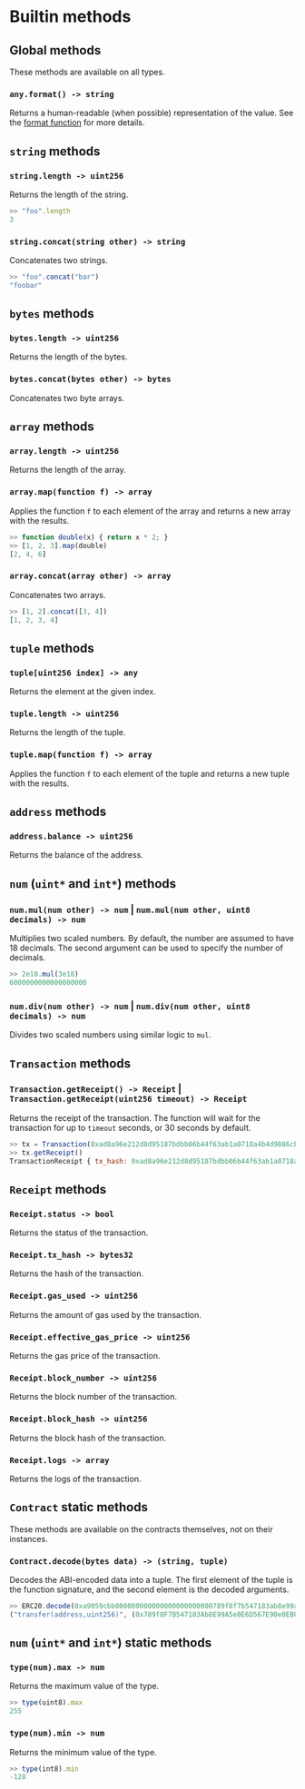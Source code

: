 # Builtin methods

## Global methods

These methods are available on all types.

### `any.format() -> string`

Returns a human-readable (when possible) representation of the value.
See the [format function](./builtin_functions.md#formatany-value-uint8-decimals-uint8-precision---string) for more details.


## `string` methods

### `string.length -> uint256`

Returns the length of the string.

```javascript
>> "foo".length
3
```

### `string.concat(string other) -> string`

Concatenates two strings.

```javascript
>> "foo".concat("bar")
"foobar"
```

## `bytes` methods

### `bytes.length -> uint256`

Returns the length of the bytes.

### `bytes.concat(bytes other) -> bytes`

Concatenates two byte arrays.


## `array` methods

### `array.length -> uint256`

Returns the length of the array.

### `array.map(function f) -> array`

Applies the function `f` to each element of the array and returns a new array with the results.

```javascript
>> function double(x) { return x * 2; }
>> [1, 2, 3].map(double)
[2, 4, 6]
```

### `array.concat(array other) -> array`

Concatenates two arrays.

```javascript
>> [1, 2].concat([3, 4])
[1, 2, 3, 4]
```

## `tuple` methods

### `tuple[uint256 index] -> any`

Returns the element at the given index.

### `tuple.length -> uint256`

Returns the length of the tuple.

### `tuple.map(function f) -> array`

Applies the function `f` to each element of the tuple and returns a new tuple with the results.

## `address` methods

### `address.balance -> uint256`

Returns the balance of the address.

## `num` (`uint*` and `int*`) methods

### `num.mul(num other) -> num` | `num.mul(num other, uint8 decimals) -> num`

Multiplies two scaled numbers. By default, the number are assumed to have 18 decimals.
The second argument can be used to specify the number of decimals.

```javascript
>> 2e18.mul(3e18)
6000000000000000000
```

### `num.div(num other) -> num` | `num.div(num other, uint8 decimals) -> num`

Divides two scaled numbers using similar logic to `mul`.

## `Transaction` methods

### `Transaction.getReceipt() -> Receipt` | `Transaction.getReceipt(uint256 timeout) -> Receipt`

Returns the receipt of the transaction.
The function will wait for the transaction for up to `timeout` seconds, or 30 seconds by default.

```javascript
>> tx = Transaction(0xad8a96e212d8d95187bdbb06b44f63ab1a0718a4b4d9086cbd229b6bffc43089)
>> tx.getReceipt()
TransactionReceipt { tx_hash: 0xad8a96e212d8d95187bdbb06b44f63ab1a0718a4b4d9086cbd229b6bffc43089, block_hash: 0xec8704cc21a047e95287adad403138739b7b79fae7fd15aa14f1d315aae1db1f, block_number: 20387117, status: true, gas_used: 34742, gas_price: 3552818949 }
```

## `Receipt` methods

### `Receipt.status -> bool`

Returns the status of the transaction.

### `Receipt.tx_hash -> bytes32`

Returns the hash of the transaction.

### `Receipt.gas_used -> uint256`

Returns the amount of gas used by the transaction.

### `Receipt.effective_gas_price -> uint256`

Returns the gas price of the transaction.

### `Receipt.block_number -> uint256`

Returns the block number of the transaction.

### `Receipt.block_hash -> uint256`

Returns the block hash of the transaction.

### `Receipt.logs -> array`

Returns the logs of the transaction.

## `Contract` static methods

These methods are available on the contracts themselves, not on their instances.

### `Contract.decode(bytes data) -> (string, tuple)`

Decodes the ABI-encoded data into a tuple.
The first element of the tuple is the function signature, and the second element is the decoded arguments.

```javascript
>> ERC20.decode(0xa9059cbb000000000000000000000000789f8f7b547183ab8e99a5e0e6d567e90e0eb03b0000000000000000000000000000000000000000000000056bc75e2d63100000)
("transfer(address,uint256)", (0x789f8F7B547183Ab8E99A5e0E6D567E90e0EB03B, 100000000000000000000))
```

## `num` (`uint*` and `int*`) static methods

### `type(num).max -> num`

Returns the maximum value of the type.

```javascript
>> type(uint8).max
255
```

### `type(num).min -> num`

Returns the minimum value of the type.

```javascript
>> type(int8).min
-128
```
